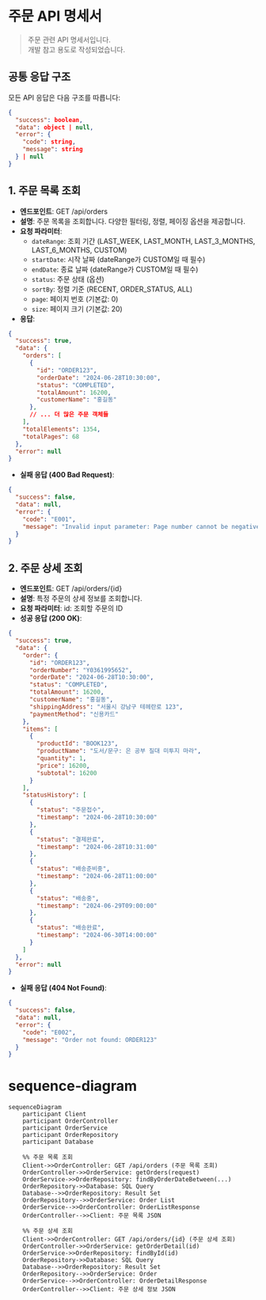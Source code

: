# 주문 API 명세서
> 주문 관련 API 명세서입니다. <br />
> 개발 참고 용도로 작성되었습니다.
## 공통 응답 구조

모든 API 응답은 다음 구조를 따릅니다:

```json
{
  "success": boolean,
  "data": object | null,
  "error": {
    "code": string,
    "message": string
  } | null
}
```

## 1. 주문 목록 조회

- **엔드포인트**: GET /api/orders
- **설명**: 주문 목록을 조회합니다. 다양한 필터링, 정렬, 페이징 옵션을 제공합니다.
- **요청 파라미터**:
    - `dateRange`: 조회 기간 (LAST_WEEK, LAST_MONTH, LAST_3_MONTHS, LAST_6_MONTHS, CUSTOM)
    - `startDate`: 시작 날짜 (dateRange가 CUSTOM일 때 필수)
    - `endDate`: 종료 날짜 (dateRange가 CUSTOM일 때 필수)
    - `status`: 주문 상태 (옵션)
    - `sortBy`: 정렬 기준 (RECENT, ORDER_STATUS, ALL)
    - `page`: 페이지 번호 (기본값: 0)
    - `size`: 페이지 크기 (기본값: 20)
- **응답**:
```json
{
  "success": true,
  "data": {
    "orders": [
      {
        "id": "ORDER123",
        "orderDate": "2024-06-28T10:30:00",
        "status": "COMPLETED",
        "totalAmount": 16200,
        "customerName": "홍길동"
      },
      // ... 더 많은 주문 객체들
    ],
    "totalElements": 1354,
    "totalPages": 68
  },
  "error": null
}
```

- **실패 응답 (400 Bad Request)**:

```json
{
  "success": false,
  "data": null,
  "error": {
    "code": "E001",
    "message": "Invalid input parameter: Page number cannot be negative"
  }
}
```
## 2. 주문 상세 조회

- **엔드포인트**: GET /api/orders/{id}
- **설명**: 특정 주문의 상세 정보를 조회합니다.
- **요청 파라미터**: id: 조회할 주문의 ID
- **성공 응답 (200 OK)**:
```json
{
  "success": true,
  "data": {
    "order": {
      "id": "ORDER123",
      "orderNumber": "Y0361995652",
      "orderDate": "2024-06-28T10:30:00",
      "status": "COMPLETED",
      "totalAmount": 16200,
      "customerName": "홍길동",
      "shippingAddress": "서울시 강남구 테헤란로 123",
      "paymentMethod": "신용카드"
    },
    "items": [
      {
        "productId": "BOOK123",
        "productName": "도서/문구: 은 공부 질대 미투지 마라",
        "quantity": 1,
        "price": 16200,
        "subtotal": 16200
      }
    ],
    "statusHistory": [
      {
        "status": "주문접수",
        "timestamp": "2024-06-28T10:30:00"
      },
      {
        "status": "결제완료",
        "timestamp": "2024-06-28T10:31:00"
      },
      {
        "status": "배송준비중",
        "timestamp": "2024-06-28T11:00:00"
      },
      {
        "status": "배송중",
        "timestamp": "2024-06-29T09:00:00"
      },
      {
        "status": "배송완료",
        "timestamp": "2024-06-30T14:00:00"
      }
    ]
  },
  "error": null
}
```


- **실패 응답 (404 Not Found)**:

```json
{
  "success": false,
  "data": null,
  "error": {
    "code": "E002",
    "message": "Order not found: ORDER123"
  }
}
```

# sequence-diagram
```mermaid
sequenceDiagram
    participant Client
    participant OrderController
    participant OrderService
    participant OrderRepository
    participant Database

    %% 주문 목록 조회
    Client->>OrderController: GET /api/orders (주문 목록 조회)
    OrderController->>OrderService: getOrders(request)
    OrderService->>OrderRepository: findByOrderDateBetween(...)
    OrderRepository->>Database: SQL Query
    Database-->>OrderRepository: Result Set
    OrderRepository-->>OrderService: Order List
    OrderService-->>OrderController: OrderListResponse
    OrderController-->>Client: 주문 목록 JSON

    %% 주문 상세 조회
    Client->>OrderController: GET /api/orders/{id} (주문 상세 조회)
    OrderController->>OrderService: getOrderDetail(id)
    OrderService->>OrderRepository: findById(id)
    OrderRepository->>Database: SQL Query
    Database-->>OrderRepository: Result Set
    OrderRepository-->>OrderService: Order
    OrderService-->>OrderController: OrderDetailResponse
    OrderController-->>Client: 주문 상세 정보 JSON
```